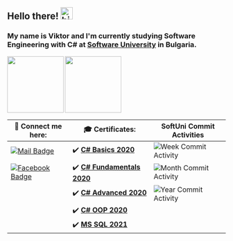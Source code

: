 
## Hello there! <img src="https://user-images.githubusercontent.com/1303154/88677602-1635ba80-d120-11ea-84d8-d263ba5fc3c0.gif" width="28px" alt="hi">
### My name is Viktor and I'm currently studying Software Engineering with **C#** at [Software University](https://softuni.bg/) in Bulgaria. 

  <img height="130" align="left" src="https://github-readme-stats.vercel.app/api?username=ViktorNikoloov&count_private=true&theme=tokyonight&hide=prs&show_icons=true" />
  <img height="130" src="https://github-readme-stats.vercel.app/api/top-langs/?username=ViktorNikoloov&layout=compact&theme=tokyonight" />

| 📧 Connect me here: | 🎓 Certificates: | SoftUni Commit Activities |
| ---  | --- | --- |
| [![Mail Badge](https://img.shields.io/badge/-ViktorNikoloov-c0392b?style=flat&labelColor=c0392b&logo=gmail&logoColor=white)](mailto:viktor.g.nikolov@gmail.com) | :heavy_check_mark: [**C# Basics 2020**](https://softuni.bg/certificates/details/81371/99d70d1e)| ![Week Commit Activity](https://img.shields.io/github/commit-activity/w/ViktorNikoloov/SoftUni?style=plastic) |
| [![Facebook Badge](https://img.shields.io/badge/-ViktorNikolov-1ca0f1?style=flat&labelColor=1ca0f1&logo=facebook&logoColor=white&link=https://www.facebook.com/viktor.nikolov/)](https://www.facebook.com/viktor.nikolov/) | :heavy_check_mark: [**C# Fundamentals 2020**](https://softuni.bg/certificates/details/86238/dcced4d2) | ![Month Commit Activity](https://img.shields.io/github/commit-activity/m/ViktorNikoloov/SoftUni?style=plastic)  |
|| :heavy_check_mark: [**C# Advanced 2020**](https://softuni.bg/certificates/details/90411/003b73d8) | ![Year Commit Activity](https://img.shields.io/github/commit-activity/y/ViktorNikoloov/SoftUni?style=plastic) |
|| :heavy_check_mark: [**C# OOP 2020**](https://softuni.bg/certificates/details/95831/26523c53)|
|| :heavy_check_mark: [**MS SQL 2021**](https://softuni.bg/certificates/details/98015/bb686a60)|